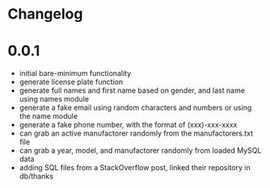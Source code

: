 # Changelog

# 0.0.1
- initial bare-minimum functionality
- generate license plate function
- generate full names and first name based on gender, and last name using names module
- generate a fake email using random characters and numbers or using the name module
- generate a fake phone number, with the format of (xxx)-xxx-xxxx
- can grab an active manufactorer randomly from the manufactorers.txt file
- can grab a year, model, and manufactorer randomly from loaded MySQL data
- adding SQL files from a StackOverflow post, linked their repository in db/thanks
